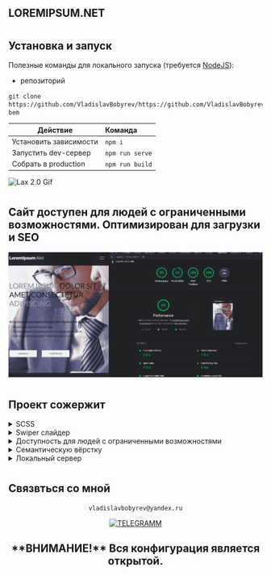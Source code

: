 ## LOREMIPSUM.NET

#

## Установка и запуск

Полезные команды для локального запуска
(требуется [NodeJS](https://nodejs.org)):

-  репозиторий

```
git clone https://github.com/VladislavBobyrev/https://github.com/VladislavBobyrev/lorem-bem
```

| Действие               | Команда         |
|------------------------|:----------------|
| Установить зависимости | `npm i`         |
| Запустить dev-сервер   | `npm run serve` |
| Собрать в production   | `npm run build` |


<div align="left">

![Lax 2.0 Gif](./README/readme.gif)

#

<h2>Сайт доступен для людей с ограниченными возможностями. Оптимизирован для загрузки и SEO</h2>

![Lax 2.0 Gif](./README/accessibility.png)

#

## Проект сожержит

<details>
  <summary>SCSS</summary>
 
  [Что это?](https://sass-scss.ru/)

    Вы можете изменять  настройки в вашем проекте.
    Для  автоматического комполирования файлов css необходимо запустить

Live Sass Compiler

[Что это?](https://marketplace.visualstudio.com/items?itemName=ritwickdey.live-sass)

    В проекте scss создает 2 css файла style-light style-dark
    для разных цветовых тем.

    Конфигурации нужно изменять в файлах variables_light.scss variables_dark.scss

</details>

<details>
  <summary>Swiper слайдер</summary>
 
  [Что это?](https://swiperjs.com/) 
 
    Превосходный слайдер заточенный строго для работы с мобильными сайтами или веб приложениями.
</details>

<details>
  <summary>Доступность для людей с ограниченными возможностями</summary>
 
  [Что это?](https://tproger.ru/articles/chto-takoe-dostupnost-sajta-i-kak-ejo-proverit/)

    Для перемещения по сайту используйте  клавиши shift и tab.

    Доступность означает, что сайт разработан таким образом, что им могут пользоваться люди с ограниченными возможностями. Под использованием понимается восприятие информации, навигация по интерфейсу и взаимодействие с ним.

    Основные характеристики доступности:

    контраст цветов;
    распознавание голоса;
    поддержка скринридеров — озвучивание сайта для слепых и слабовидящих людей;
    логичная и простая навигация;

</details>
<details>
  <summary>Семантическую вёрстку</summary>
 
  [Что это?](https://htmlacademy.ru/blog/articles/semantics)

     Подход к разметке, который опирается не на содержание сайта, а на смысловое предназначение каждого блока и логическую структуру документа. Даже в этой статье есть заголовки разных уровней — это помогает читателю выстроить в голове структуру документа. Так и на странице сайта — только читатели будут немного другими.

</details>
<details>
  <summary>Локальный сервер</summary>
 
  [Что это?](https://ru.wikipedia.org/wiki/Localhost) 
 
    По умолчанию [localhost:8080](http://localhost:8080).
</details>


#

## Связвться со мной

<div align='center'> 
 
 ```
vladislavbobyrev@yandex.ru
```
 
 [![TELEGRAMM](https://img.shields.io/badge/telegramm-4285F4?style=for-the-badge&logo=read-the-docs&logoColor=white)](https://t.me/VladislavBobyrev)

 </div>
 
<div align="center">
  <h2>**ВНИМАНИЕ!**  Вся конфигурация является открытой. </h2>
 
</div>
